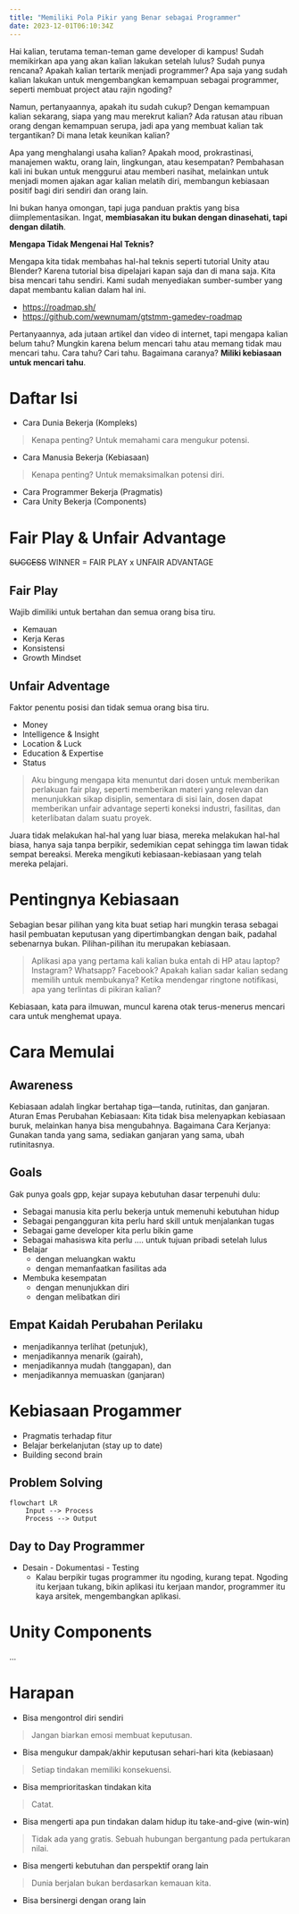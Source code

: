 ```yaml
---
title: "Memiliki Pola Pikir yang Benar sebagai Programmer"
date: 2023-12-01T06:10:34Z
---
```


Hai kalian, terutama teman-teman game developer di kampus! Sudah memikirkan apa yang akan kalian lakukan setelah lulus? Sudah punya rencana? Apakah kalian tertarik menjadi programmer? Apa saja yang sudah kalian lakukan untuk mengembangkan kemampuan sebagai programmer, seperti membuat project atau rajin ngoding?

Namun, pertanyaannya, apakah itu sudah cukup? Dengan kemampuan kalian sekarang, siapa yang mau merekrut kalian? Ada ratusan atau ribuan orang dengan kemampuan serupa, jadi apa yang membuat kalian tak tergantikan? Di mana letak keunikan kalian?

Apa yang menghalangi usaha kalian? Apakah mood, prokrastinasi, manajemen waktu, orang lain, lingkungan, atau kesempatan? Pembahasan kali ini bukan untuk menggurui atau memberi nasihat, melainkan untuk menjadi momen ajakan agar kalian melatih diri, membangun kebiasaan positif bagi diri sendiri dan orang lain.

Ini bukan hanya omongan, tapi juga panduan praktis yang bisa diimplementasikan. Ingat, **membiasakan itu bukan dengan dinasehati, tapi dengan dilatih**.

**Mengapa Tidak Mengenai Hal Teknis?**

Mengapa kita tidak membahas hal-hal teknis seperti tutorial Unity atau Blender? Karena tutorial bisa dipelajari kapan saja dan di mana saja. Kita bisa mencari tahu sendiri. Kami sudah menyediakan sumber-sumber yang dapat membantu kalian dalam hal ini.
- https://roadmap.sh/
- https://github.com/wewnumam/gtstmm-gamedev-roadmap

Pertanyaannya, ada jutaan artikel dan video di internet, tapi mengapa kalian belum tahu? Mungkin karena belum mencari tahu atau memang tidak mau mencari tahu. Cara tahu? Cari tahu. Bagaimana caranya? **Miliki kebiasaan untuk mencari tahu**.

# Daftar Isi
- Cara Dunia Bekerja (Kompleks)
> 	Kenapa penting? Untuk memahami cara mengukur potensi. 
- Cara Manusia Bekerja (Kebiasaan)
> 	Kenapa penting? Untuk memaksimalkan potensi diri.
- Cara Programmer Bekerja (Pragmatis)
- Cara Unity Bekerja (Components)
# Fair Play & Unfair Advantage

~~SUCCESS~~ WINNER = FAIR PLAY x UNFAIR ADVANTAGE
## Fair Play
Wajib dimiliki untuk bertahan dan semua orang bisa tiru.
- Kemauan
- Kerja Keras
- Konsistensi
- Growth Mindset
## Unfair Adventage 
Faktor penentu posisi dan tidak semua orang bisa tiru.
- Money
- Intelligence & Insight
- Location & Luck
- Education & Expertise
- Status

> Aku bingung mengapa kita menuntut dari dosen untuk memberikan perlakuan fair play, seperti memberikan materi yang relevan dan menunjukkan sikap disiplin, sementara di sisi lain, dosen dapat memberikan unfair advantage seperti koneksi industri, fasilitas, dan keterlibatan dalam suatu proyek.

Juara tidak melakukan hal-hal yang luar biasa, mereka melakukan hal-hal biasa, hanya
saja tanpa berpikir, sedemikian cepat sehingga tim lawan tidak sempat bereaksi. Mereka
mengikuti kebiasaan-kebiasaan yang telah mereka pelajari.
# Pentingnya Kebiasaan
Sebagian besar pilihan yang kita buat setiap hari mungkin terasa sebagai hasil pembuatan
keputusan yang dipertimbangkan dengan baik, padahal sebenarnya bukan. Pilihan-pilihan
itu merupakan kebiasaan.

> Aplikasi apa yang pertama kali kalian buka entah di HP atau laptop? Instagram? Whatsapp? Facebook?
> Apakah kalian sadar kalian sedang memilih untuk membukanya?
> Ketika mendengar ringtone notifikasi, apa yang terlintas di pikiran kalian?

Kebiasaan, kata para ilmuwan, muncul karena otak terus-menerus mencari cara untuk menghemat upaya.

# Cara Memulai 
## Awareness
Kebiasaan adalah lingkar bertahap tiga—tanda, rutinitas, dan ganjaran.
Aturan Emas Perubahan Kebiasaan: Kita tidak bisa melenyapkan kebiasaan buruk,
melainkan hanya bisa mengubahnya. Bagaimana Cara Kerjanya: Gunakan tanda yang
sama, sediakan ganjaran yang sama, ubah rutinitasnya. 
## Goals
Gak punya goals gpp, kejar supaya kebutuhan dasar terpenuhi dulu:
- Sebagai manusia kita perlu bekerja untuk memenuhi kebutuhan hidup
- Sebagai pengangguran kita perlu hard skill untuk menjalankan tugas
- Sebagai game developer kita perlu bikin game
- Sebagai mahasiswa kita perlu .... untuk tujuan pribadi setelah lulus
- Belajar
	- dengan meluangkan waktu
	- dengan memanfaatkan fasilitas ada
- Membuka kesempatan
	- dengan menunjukkan diri
	- dengan melibatkan diri 
## Empat Kaidah Perubahan Perilaku
- menjadikannya terlihat (petunjuk),
- menjadikannya menarik (gairah), 
- menjadikannya mudah (tanggapan), dan
- menjadikannya memuaskan (ganjaran)

# Kebiasaan Progammer
- Pragmatis terhadap fitur
- Belajar berkelanjutan (stay up to date)
- Building second brain
## Problem Solving
```mermaid
flowchart LR
	Input --> Process
	Process --> Output
```
## Day to Day Programmer
- Desain - Dokumentasi - Testing
	- Kalau berpikir tugas programmer itu ngoding, kurang tepat. Ngoding itu kerjaan tukang, bikin aplikasi itu kerjaan mandor, programmer itu kaya arsitek, mengembangkan aplikasi.
# Unity Components
...
# Harapan
- Bisa mengontrol diri sendiri
>	Jangan biarkan emosi membuat keputusan.
- Bisa mengukur dampak/akhir keputusan sehari-hari kita (kebiasaan)
>	Setiap tindakan memiliki konsekuensi.
- Bisa memprioritaskan tindakan kita
> 	Catat.
- Bisa mengerti apa pun tindakan dalam hidup itu take-and-give (win-win)
>	Tidak ada yang gratis. Sebuah hubungan bergantung pada pertukaran nilai.
- Bisa mengerti kebutuhan dan perspektif orang lain
> 	Dunia berjalan bukan berdasarkan kemauan kita.
- Bisa bersinergi dengan orang lain